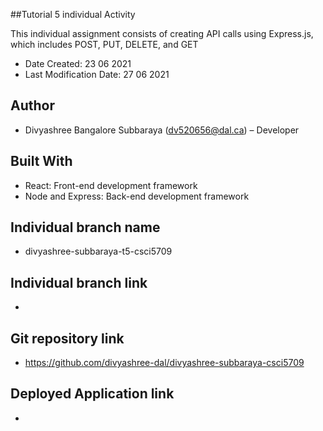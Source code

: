 ##Tutorial 5 individual Activity

This individual assignment consists of creating API calls using Express.js, which includes POST, PUT, DELETE, and GET

* Date Created: 23 06 2021
* Last Modification Date: 27 06 2021

## Author

* Divyashree Bangalore Subbaraya (dv520656@dal.ca) – Developer 

## Built With

* React: Front-end development framework
* Node and Express: Back-end development framework

## Individual branch name

* divyashree-subbaraya-t5-csci5709

## Individual branch link

* 

## Git repository link

* https://github.com/divyashree-dal/divyashree-subbaraya-csci5709

## Deployed Application link

* 

